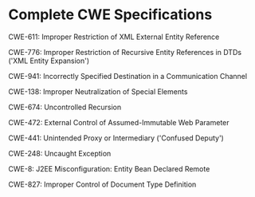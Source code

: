 

# Complete CWE Specifications

CWE-611: Improper Restriction of XML External Entity Reference

CWE-776: Improper Restriction of Recursive Entity References in DTDs ('XML Entity Expansion')

CWE-941: Incorrectly Specified Destination in a Communication Channel

CWE-138: Improper Neutralization of Special Elements

CWE-674: Uncontrolled Recursion

CWE-472: External Control of Assumed-Immutable Web Parameter

CWE-441: Unintended Proxy or Intermediary ('Confused Deputy')

CWE-248: Uncaught Exception

CWE-8: J2EE Misconfiguration: Entity Bean Declared Remote

CWE-827: Improper Control of Document Type Definition